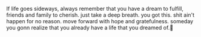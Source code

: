 If life goes sideways, always remember that you have a dream to fulfill, friends and family to cherish. just take a deep breath. you got this. shit ain't happen for no reason. move forward with hope and gratefulness. someday you gonn realize that you already have a life that you dreamed of.🍃
